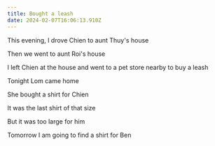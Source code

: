 ```yaml
---
title: Bought a leash
date: 2024-02-07T16:06:13.910Z
---
```


This evening, I drove Chien to aunt Thuy's house

Then we went to aunt Roi's house

I left Chien at the house and went to a pet store nearby to buy a leash

Tonight Lom came home

She bought a shirt for Chien

It was the last shirt of that size

But it was too large for him

Tomorrow I am going to find a shirt for Ben
